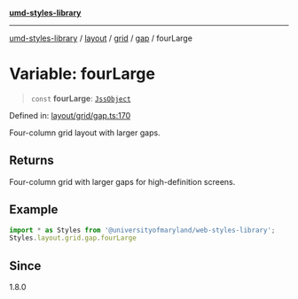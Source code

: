 [**umd-styles-library**](../../../../../../README.md)

***

[umd-styles-library](../../../../../../modules.md) / [layout](../../../../../README.md) / [grid](../../../README.md) / [gap](../README.md) / fourLarge

# Variable: fourLarge

> `const` **fourLarge**: [`JssObject`](../../../../../../utilities/namespaces/transform/type-aliases/JssObject.md)

Defined in: [layout/grid/gap.ts:170](https://github.com/UMD-Digital/design-system/blob/8021d9898368f604bce452fe4dde6fae3a0578fd/packages/styles/source/layout/grid/gap.ts#L170)

Four-column grid layout with larger gaps.

## Returns

Four-column grid with larger gaps for high-definition screens.

## Example

```typescript
import * as Styles from '@universityofmaryland/web-styles-library';
Styles.layout.grid.gap.fourLarge
```

## Since

1.8.0
